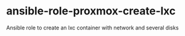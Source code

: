 # ansible-role-proxmox-create-lxc
Ansible role to create an lxc container with network and several disks
